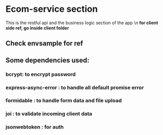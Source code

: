 ﻿# Ecom-service section
This is the restful api and the business logic section of the app
\n
**for client side ref, go inside client folder**

## Check envsample for ref

## Some dependencies used:
### bcrypt: to encrypt password
### express-async-error : to handle all default promise error
### formidable : to handle form data and file upload
### joi : to validate incoming client data
### jsonwebtoken : for auth
